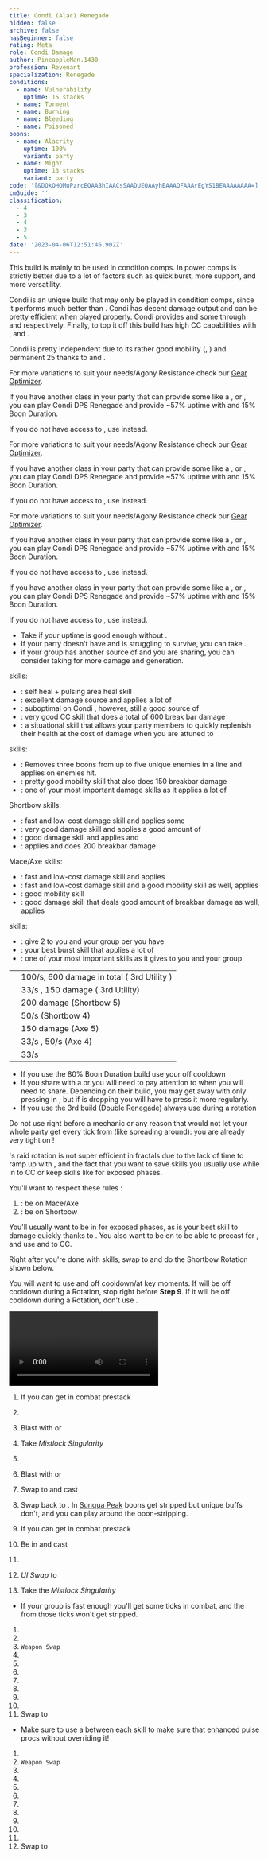 ```yaml
---
title: Condi (Alac) Renegade
hidden: false
archive: false
hasBeginner: false
rating: Meta
role: Condi Damage
author: PineappleMan.1430
profession: Revenant
specialization: Renegade
conditions:
  - name: Vulnerability
    uptime: 15 stacks
  - name: Torment
  - name: Burning
  - name: Bleeding
  - name: Poisoned
boons:
  - name: Alacrity
    uptime: 100%
    variant: party
  - name: Might
    uptime: 13 stacks
    variant: party
code: '[&DQkOHQMuPzrcEQAABhIAACsSAADUEQAAyhEAAAQFAAArEgYS1BEAAAAAAAA=]'
cmGuide: ''
classification:
  - 4
  - 3
  - 4
  - 3
  - 5
date: '2023-04-06T12:51:46.902Z'
---
```


<Warning>

This build is mainly to be used in condition comps. In power comps <BuildLink build="Power Renegade" specialization="Renegade"/> is strictly better due to a lot of factors such as quick burst, more support, and more versatility.

</Warning>

Condi <Specialization name="Renegade"/> is an unique build that may only be played in condition comps, since it performs much better than <BuildLink build="Power Renegade" specialization="Renegade"/>. Condi <Specialization name="Renegade"/> has decent damage output and can be pretty efficient when played properly. Condi <Specialization name="Renegade"/> provides <Boon name="Alacrity"/> and some <Boon name="Might"/> through <Skill id="45537"/> and <Skill id="44076"/> respectively. Finally, to top it off this build has high CC capabilities with <Skill id="41220"/>, <Skill id="28409"/> and <Skill id="41820"/>.

Condi <Specialization name="Renegade"/> is pretty independent due to its rather good mobility (<Skill id="28029"/>, <Skill id="27917"/>) and permanent 25 <Boon name="Might"/> thanks to <Skill id="44076"/> and <Trait id="1781"/>.

<Divider text="Equipment"/>

<CharacterWithAr>
<Character title="150 Agony Resistance" gear='{"attributes":{"profession":"Revenant","specialization":"Renegade","data":{"Health":26012,"Armor":2496,"Power":2374,"Precision":1333,"Toughness":1225,"Vitality":2009,"Ferocity":0,"Condition Damage":2497,"Expertise":703,"Concentration":525,"Healing Power":0,"Agony Resistance":150,"Condition Duration":0.9186666666666667,"Boon Duration":0.35,"Critical Chance":0.7885714285714286,"Critical Damage":1.5,"Power Coefficient":1945.2625,"Power2 Coefficient":0,"Burning Coefficient":5.15,"Bleeding Coefficient":19.669999999999998,"Poison Coefficient":1.97,"Torment Coefficient":16.64,"Confusion Coefficient":0,"Flat DPS":0,"Bleeding Duration":0.25,"Siphon Base Coefficient":139.75,"Effective Power":6144.251142857144,"NonCrit Effective Power":4406.737500000001,"Power DPS":4602.303172422852,"Power2 DPS":0,"Siphon DPS":167.70000000000002,"Bleeding Damage":362.4328125,"Bleeding Stacks":39.339999999999996,"Bleeding DPS":14258.10684375,"Burning Damage":874.1840625000001,"Burning Stacks":9.881133333333334,"Burning DPS":8637.929279437501,"Confusion Damage":342.71943749999997,"Confusion Stacks":0,"Confusion DPS":0,"Poison Damage":309.35249999999996,"Poison Stacks":3.7797733333333334,"Poison DPS":1169.2823300999999,"Torment Damage":476.1838125,"Torment Stacks":31.926613333333336,"Torment DPS":15202.93645728,"Damage":44038.25808299035,"Effective Health":129205874.62686568,"Survivability":65686.76900196527,"Effective Healing":390,"Healing":390}},"armor":{"weight":"Heavy","helmAffix":"Viper","helmRuneId":24848,"helmRune":"Nightmare","helmRuneCount":6,"helmInfusionId":37130,"shouldersAffix":"Ritualist","shouldersRuneId":24848,"shouldersRune":"Nightmare","shouldersRuneCount":6,"shouldersInfusionId":37130,"coatAffix":"Ritualist","coatRuneId":24848,"coatRune":"Nightmare","coatRuneCount":6,"coatInfusionId":37130,"glovesAffix":"Ritualist","glovesRuneId":24848,"glovesRune":"Nightmare","glovesRuneCount":6,"glovesInfusionId":37130,"leggingsAffix":"Viper","leggingsRuneId":24848,"leggingsRune":"Nightmare","leggingsRuneCount":6,"leggingsInfusionId":37130,"bootsAffix":"Ritualist","bootsRuneId":24848,"bootsRune":"Nightmare","bootsRuneCount":6,"bootsInfusionId":37130},"weapon":{"weapon1MainId":30692,"weapon1MainType":"Mace","weapon1MainSigil1Id":24560,"weapon1MainAffix":"Viper","weapon1MainInfusion1Id":37130,"weapon1OffId":76158,"weapon1OffType":"Axe","weapon1OffSigilId":24609,"weapon1OffAffix":"Viper","weapon1OffInfusionId":37130,"weapon2MainId":30686,"weapon2MainType":"Short Bow","weapon2MainSigil1Id":48911,"weapon2MainAffix":"Viper","weapon2MainInfusion1Id":37130,"weapon2MainInfusion2Id":37130,"weapon2MainSigil2Id":24605},"backAndTrinket":{"backItemAffix":"Viper","backItemInfusion1Id":37130,"backItemInfusion2Id":37130,"amuletAffix":"Viper","ring1Affix":"Viper","ring1Infusion1Id":37130,"ring1Infusion2Id":37130,"ring1Infusion3Id":37130,"ring2Affix":"Viper","ring2Infusion1Id":37130,"ring2Infusion2Id":37130,"ring2Infusion3Id":37130,"accessory1Affix":"Ritualist","accessory1InfusionId":37130,"accessory2Affix":"Viper","accessory2InfusionId":37130},"consumables":{"foodId":91878,"utilityId":48917},"legends":{"legend1Id":28494,"legend2Id": 28085},"assumedBuffs":{"value":[{"id":"might","type":"Boon"},{"id":"fury","type":"Boon"},{"id":"protection","type":"Boon"},{"id":"vulnerability","type":"Condition"},{"id":"jade-bot","gw2id":96613,"type":"Item"},{"id":"omnipotion","gw2id":79722,"type":"Item"}]},"traits":{"selection":[[1793,1714,1795],[1761,1781,1791],[2079,2092,2182]],"lines":[14,3,63]}}'>

For more variations to suit your needs/Agony Resistance check our [Gear Optimizer](https://optimizer.discretize.eu/).

If you have another class in your party that can provide some <Boon name="Alacrity"/> like a <Specialization name="Renegade"/>, <Specialization name="Specter"/> or <Specialization name="Mirage"/>, you can play Condi DPS Renegade and provide ~57% <Boon name="Alacrity"/> uptime with <Trait name="lastinglegacy"/> and 15% Boon Duration.

If you do not have access to <Item id="91878"/>, use <Item name="Meaty Asparagus Skewer"/> instead.

</Character>  
<Character title="162 Agony Resistance" gear='{"attributes":{"profession":"Revenant","specialization":"Renegade","data":{"Health":25902,"Armor":2514,"Power":2403,"Precision":1351,"Toughness":1243,"Vitality":1998,"Ferocity":0,"Condition Damage":2499,"Expertise":703,"Concentration":525,"Healing Power":0,"Agony Resistance":162,"Condition Duration":0.9186666666666667,"Boon Duration":0.35,"Critical Chance":0.7971428571428572,"Critical Damage":1.5,"Power Coefficient":1945.2625,"Power2 Coefficient":0,"Burning Coefficient":5.15,"Bleeding Coefficient":19.669999999999998,"Poison Coefficient":1.97,"Torment Coefficient":16.64,"Confusion Coefficient":0,"Flat DPS":0,"Bleeding Duration":0.25,"Siphon Base Coefficient":139.75,"Effective Power":6238.424008928573,"NonCrit Effective Power":4460.568750000001,"Power DPS":4672.842619818413,"Power2 DPS":0,"Siphon DPS":167.70000000000002,"Bleeding Damage":362.6859375,"Bleeding Stacks":39.339999999999996,"Bleeding DPS":14268.06478125,"Burning Damage":874.7071875,"Burning Stacks":9.881133333333334,"Burning DPS":8643.098347312502,"Confusion Damage":342.95231250000006,"Confusion Stacks":0,"Confusion DPS":0,"Poison Damage":309.555,"Poison Stacks":3.7797733333333334,"Poison DPS":1170.0477342000001,"Torment Damage":476.5179375,"Torment Stacks":31.926613333333336,"Torment DPS":15213.603936960002,"Damage":44135.35741954092,"Effective Health":129587319.4029851,"Survivability":65880.69110472043,"Effective Healing":390,"Healing":390}},"armor":{"weight":"Heavy","helmAffix":"Viper","helmRuneId":24848,"helmRune":"Nightmare","helmRuneCount":6,"helmInfusionId":37130,"shouldersAffix":"Ritualist","shouldersRuneId":24848,"shouldersRune":"Nightmare","shouldersRuneCount":6,"shouldersInfusionId":37130,"coatAffix":"Viper","coatRuneId":24848,"coatRune":"Nightmare","coatRuneCount":6,"coatInfusionId":37130,"glovesAffix":"Ritualist","glovesRuneId":24848,"glovesRune":"Nightmare","glovesRuneCount":6,"glovesInfusionId":37130,"leggingsAffix":"Viper","leggingsRuneId":24848,"leggingsRune":"Nightmare","leggingsRuneCount":6,"leggingsInfusionId":37130,"bootsAffix":"Ritualist","bootsRuneId":24848,"bootsRune":"Nightmare","bootsRuneCount":6,"bootsInfusionId":37130},"weapon":{"weapon1MainId":30692,"weapon1MainType":"Mace","weapon1MainSigil1Id":24560,"weapon1MainAffix":"Viper","weapon1MainInfusion1Id":37130,"weapon1OffId":76158,"weapon1OffType":"Axe","weapon1OffSigilId":24609,"weapon1OffAffix":"Viper","weapon1OffInfusionId":37130,"weapon2MainId":30686,"weapon2MainType":"Short Bow","weapon2MainSigil1Id":48911,"weapon2MainAffix":"Viper","weapon2MainInfusion1Id":37130,"weapon2MainInfusion2Id":37130,"weapon2MainSigil2Id":24605},"backAndTrinket":{"backItemAffix":"Viper","backItemInfusion1Id":37130,"backItemInfusion2Id":37130,"amuletAffix":"Viper","ring1Affix":"Viper","ring1Infusion1Id":37130,"ring1Infusion2Id":37130,"ring1Infusion3Id":37130,"ring2Affix":"Viper","ring2Infusion1Id":37130,"ring2Infusion2Id":37130,"ring2Infusion3Id":37130,"accessory1Affix":"Ritualist","accessory1InfusionId":37130,"accessory2Affix":"Ritualist","accessory2InfusionId":37130},"consumables":{"foodId":91878,"utilityId":48917},"legends":{"legend1Id":28494,"legend2Id": 28085},"assumedBuffs":{"value":[{"id":"might","type":"Boon"},{"id":"fury","type":"Boon"},{"id":"protection","type":"Boon"},{"id":"vulnerability","type":"Condition"},{"id":"jade-bot","gw2id":96613,"type":"Item"},{"id":"omnipotion","gw2id":79722,"type":"Item"}]},"traits":{"selection":[[1793,1714,1795],[1761,1781,1791],[2079,2092,2182]],"lines":[14,3,63]}}'>

For more variations to suit your needs/Agony Resistance check our [Gear Optimizer](https://optimizer.discretize.eu/).

If you have another class in your party that can provide some <Boon name="Alacrity"/> like a <Specialization name="Renegade"/>, <Specialization name="Specter"/> or <Specialization name="Mirage"/>, you can play Condi DPS Renegade and provide ~57% <Boon name="Alacrity"/> uptime with <Trait name="lastinglegacy"/> and 15% Boon Duration.

If you do not have access to <Item id="91878"/>, use <Item name="Meaty Asparagus Skewer"/> instead.

</Character>
<Character title="222 Agony Resistance" gear='{"attributes":{"profession":"Revenant","specialization":"Renegade","data":{"Health":25102,"Armor":2604,"Power":2573,"Precision":1441,"Toughness":1333,"Vitality":1918,"Ferocity":0,"Condition Damage":2506,"Expertise":703,"Concentration":525,"Healing Power":0,"Agony Resistance":222,"Condition Duration":0.9186666666666667,"Boon Duration":0.35,"Critical Chance":0.84,"Critical Damage":1.5,"Power Coefficient":1945.2625,"Power2 Coefficient":0,"Burning Coefficient":5.15,"Bleeding Coefficient":19.669999999999998,"Poison Coefficient":1.97,"Torment Coefficient":16.64,"Confusion Coefficient":0,"Flat DPS":0,"Bleeding Duration":0.25,"Siphon Base Coefficient":139.75,"Effective Power":6782.106375000001,"NonCrit Effective Power":4776.131250000001,"Power DPS":5080.083635848457,"Power2 DPS":0,"Siphon DPS":167.70000000000002,"Bleeding Damage":363.571875,"Bleeding Stacks":39.339999999999996,"Bleeding DPS":14302.917562499997,"Burning Damage":876.5381250000002,"Burning Stacks":9.881133333333334,"Burning DPS":8661.190084875003,"Confusion Damage":343.767375,"Confusion Stacks":0,"Confusion DPS":0,"Poison Damage":310.26374999999996,"Poison Stacks":3.7797733333333334,"Poison DPS":1172.72664855,"Torment Damage":477.687375,"Torment Stacks":31.926613333333336,"Torment DPS":15250.94011584,"Damage":44635.55804761346,"Effective Health":130080811.94029853,"Survivability":66131.5769904924,"Effective Healing":390,"Healing":390}},"armor":{"weight":"Heavy","helmAffix":"Ritualist","helmRuneId":24848,"helmRune":"Nightmare","helmRuneCount":6,"helmInfusionId":37130,"shouldersAffix":"Ritualist","shouldersRuneId":24848,"shouldersRune":"Nightmare","shouldersRuneCount":6,"shouldersInfusionId":37130,"coatAffix":"Viper","coatRuneId":24848,"coatRune":"Nightmare","coatRuneCount":6,"coatInfusionId":37130,"glovesAffix":"Ritualist","glovesRuneId":24848,"glovesRune":"Nightmare","glovesRuneCount":6,"glovesInfusionId":37130,"leggingsAffix":"Viper","leggingsRuneId":24848,"leggingsRune":"Nightmare","leggingsRuneCount":6,"leggingsInfusionId":37130,"bootsAffix":"Viper","bootsRuneId":24848,"bootsRune":"Nightmare","bootsRuneCount":6,"bootsInfusionId":37130},"weapon":{"weapon1MainId":30692,"weapon1MainType":"Mace","weapon1MainSigil1Id":24560,"weapon1MainAffix":"Viper","weapon1MainInfusion1Id":37130,"weapon1OffId":76158,"weapon1OffType":"Axe","weapon1OffSigilId":24609,"weapon1OffAffix":"Viper","weapon1OffInfusionId":37130,"weapon2MainId":30686,"weapon2MainType":"Short Bow","weapon2MainSigil1Id":48911,"weapon2MainAffix":"Viper","weapon2MainInfusion1Id":37130,"weapon2MainInfusion2Id":37130,"weapon2MainSigil2Id":24605},"backAndTrinket":{"backItemAffix":"Viper","backItemInfusion1Id":37130,"backItemInfusion2Id":37130,"amuletAffix":"Viper","ring1Affix":"Viper","ring1Infusion1Id":37130,"ring1Infusion2Id":37130,"ring1Infusion3Id":37130,"ring2Affix":"Viper","ring2Infusion1Id":37130,"ring2Infusion2Id":37130,"ring2Infusion3Id":37130,"accessory1Affix":"Viper","accessory1InfusionId":37130,"accessory2Affix":"Viper","accessory2InfusionId":37130},"consumables":{"foodId":91878,"utilityId":48917},"legends":{"legend1Id":28494,"legend2Id": 28085},"assumedBuffs":{"value":[{"id":"might","type":"Boon"},{"id":"fury","type":"Boon"},{"id":"protection","type":"Boon"},{"id":"vulnerability","type":"Condition"},{"id":"jade-bot","gw2id":96613,"type":"Item"},{"id":"omnipotion","gw2id":79722,"type":"Item"}]},"traits":{"selection":[[1793,1714,1795],[1761,1781,1791],[2079,2092,2182]],"lines":[14,3,63]}}'>

For more variations to suit your needs/Agony Resistance check our [Gear Optimizer](https://optimizer.discretize.eu/).

If you have another class in your party that can provide some <Boon name="Alacrity"/> like a <Specialization name="Renegade"/>, <Specialization name="Specter"/> or <Specialization name="Mirage"/>, you can play Condi DPS Renegade and provide ~57% <Boon name="Alacrity"/> uptime with <Trait name="lastinglegacy"/> and 15% Boon Duration.

If you do not have access to <Item id="91878"/>, use <Item name="Meaty Asparagus Skewer"/> instead.

</Character>
<Character title="DPS/Alac Share" gear='{"attributes":{"profession":"Revenant","specialization":"Renegade","data":{"Health":20522,"Armor":2496,"Power":2922,"Precision":1633,"Toughness":1225,"Vitality":1460,"Ferocity":0,"Condition Damage":2521,"Expertise":703,"Concentration":225,"Healing Power":0,"Agony Resistance":150,"Condition Duration":0.9186666666666667,"Boon Duration":0.15,"Critical Chance":0.9314285714285715,"Critical Damage":1.5,"Power Coefficient":2028.2625,"Power2 Coefficient":0,"Burning Coefficient":4.48,"Bleeding Coefficient":19.459999999999997,"Poison Coefficient":4.07,"Torment Coefficient":18.32,"Confusion Coefficient":0,"Flat DPS":0,"Bleeding Duration":0.25,"Siphon Base Coefficient":143.00000000000003,"Effective Power":8244.423000000003,"NonCrit Effective Power":5624.85,"Power DPS":6438.9118232720475,"Power2 DPS":0,"Siphon DPS":178.75000000000006,"Bleeding Damage":379.0062500000001,"Bleeding Stacks":38.919999999999995,"Bleeding DPS":14750.923250000002,"Burning Damage":913.0712500000001,"Burning Stacks":8.595626666666668,"Burning DPS":7848.419585066668,"Confusion Damage":358.3107500000001,"Confusion Stacks":0,"Confusion DPS":0,"Poison Damage":323.33000000000004,"Poison Stacks":7.808973333333334,"Poison DPS":2524.875347866667,"Torment Damage":497.9782500000001,"Torment Stacks":35.149973333333335,"Torment DPS":17503.922208080006,"Damage":49245.80221428539,"Effective Health":101936143.2835821,"Survivability":51823.153677469294,"Effective Healing":390,"Healing":390}},"armor":{"weight":"Heavy","helmAffix":"Viper","helmRuneId":24848,"helmRune":"Nightmare","helmRuneCount":6,"helmInfusionId":37130,"shouldersAffix":"Viper","shouldersRuneId":24848,"shouldersRune":"Nightmare","shouldersRuneCount":6,"shouldersInfusionId":37130,"coatAffix":"Viper","coatRuneId":24848,"coatRune":"Nightmare","coatRuneCount":6,"coatInfusionId":37130,"glovesAffix":"Viper","glovesRuneId":24848,"glovesRune":"Nightmare","glovesRuneCount":6,"glovesInfusionId":37130,"leggingsAffix":"Viper","leggingsRuneId":24848,"leggingsRune":"Nightmare","leggingsRuneCount":6,"leggingsInfusionId":37130,"bootsAffix":"Viper","bootsRuneId":24848,"bootsRune":"Nightmare","bootsRuneCount":6,"bootsInfusionId":37130},"weapon":{"weapon1MainId":30692,"weapon1MainType":"Mace","weapon1MainSigil1Id":24560,"weapon1MainAffix":"Viper","weapon1MainInfusion1Id":37130,"weapon1OffId":76158,"weapon1OffType":"Axe","weapon1OffSigilId":24609,"weapon1OffAffix":"Viper","weapon1OffInfusionId":37130,"weapon2MainId":30686,"weapon2MainType":"Short Bow","weapon2MainSigil1Id":48911,"weapon2MainAffix":"Viper","weapon2MainInfusion1Id":37130,"weapon2MainInfusion2Id":37130,"weapon2MainSigil2Id":24605},"backAndTrinket":{"backItemAffix":"Viper","backItemInfusion1Id":37130,"backItemInfusion2Id":37130,"amuletAffix":"Viper","ring1Affix":"Viper","ring1Infusion1Id":37130,"ring1Infusion2Id":37130,"ring1Infusion3Id":37130,"ring2Affix":"Viper","ring2Infusion1Id":37130,"ring2Infusion2Id":37130,"ring2Infusion3Id":37130,"accessory1Affix":"Viper","accessory1InfusionId":37130,"accessory2Affix":"Viper","accessory2InfusionId":37130},"consumables":{"foodId":91878,"utilityId":48917},"legends":{"legend1Id":28494,"legend2Id": 28085},"assumedBuffs":{"value":[{"id":"might","type":"Boon"},{"id":"fury","type":"Boon"},{"id":"protection","type":"Boon"},{"id":"vulnerability","type":"Condition"},{"id":"jade-bot","gw2id":96613,"type":"Item"},{"id":"omnipotion","gw2id":79722,"type":"Item"}]},"traits":{"selection":[[1793,1714,1795],[1761,1781,1791],[2079,2092,2100]],"lines":[14,3,63]}}'>

If you have another class in your party that can provide some <Boon name="Alacrity"/> like a <Specialization name="Renegade"/>, <Specialization name="Specter"/> or <Specialization name="Mirage"/>, you can play Condi DPS Renegade and provide ~57% <Boon name="Alacrity"/> uptime with <Trait name="lastinglegacy"/> and 15% Boon Duration.

If you do not have access to <Item id="91878"/>, use <Item name="Meaty Asparagus Skewer"/> instead.

</Character>

</CharacterWithAr>

<Divider text="Build"/>

<Grid>
<GridItem sm="7">
<Traits traits1Id="3" traits1="Invocation" traits1SelectedIds="1761,1781,1791" traits2Id="14" traits2="Corruption" traits2SelectedIds="1793,1714,1795" traits3Id="63" traits3="Renegade" traits3SelectedIds="2079,2092,2182"/>
</GridItem>

<GridItem sm="5">
<Card title="Situational Traits">

- Take <Trait id="1774"/> if your <Boon name="Might"/> uptime is good enough without <Trait id="1781"/>.
- If your party doesn't have <Boon name="Protection"/> and is struggling to survive, you can take <Trait name="All For One"/>.
- if your group has another source of <Boon name="Alacrity"/> and you are sharing, you can consider taking <Trait name="Lasting Legacy"/> for more damage and <Boon name="Might"/> generation.

</Card>
</GridItem>
</Grid>

<Divider text="Further Information"/>

<Grid>
<GridItem sm="7">
<Card title="Key Skills">

<Skill id="41858"/> skills:

- <Skill id="45686"/>: self heal + pulsing area heal skill
- <Skill id="42949"/>: excellent damage source and applies a lot of <Condition name="Bleeding"/>
- <Skill id="40485"/>: suboptimal on Condi <Specialization name="Renegade"/>, however, still a good source of <Condition name="Vulnerability"/>
- <Skill id="41220"/>: very good CC skill that does a total of 600 break bar damage
- <Skill id="45773"/>: a situational skill that allows your party members to quickly replenish their health at the cost of damage when you are attuned to <Skill id="41858"/>

<Skill id="28494"/> skills:

- <Skill id="27505"/>: Removes three boons from up to five unique enemies in a line and applies <Condition name="Chilled"/> on enemies hit.
- <Skill id="27917"/>: pretty good mobility skill that also does 150 breakbar damage
- <Skill id="28287"/>: one of your most important damage skills as it applies a lot of <Condition name="Torment"/>

Shortbow skills:

- <Skill id="40175"/>: fast and low-cost damage skill and applies some <Condition name="Bleeding"/>
- <Skill id="41829"/>: very good damage skill and applies a good amount of <Condition name="Torment"/>
- <Skill id="43993"/>: good damage skill and applies <Condition name="Burning"/> and <Condition name="Slow"/>
- <Skill id="41820"/> : applies <Condition name="Burning"/> and does 200 breakbar damage

Mace/Axe skills:

- <Skill id="28357"/>: fast and low-cost damage skill and applies <Condition name="Burning"/>
- <Skill id="27964"/>: fast and low-cost damage skill and a good mobility skill as well, applies <Condition name="Torment"/>
- <Skill id="28029"/>: good mobility skill
- <Skill id="28409"/>: good damage skill that deals good amount of breakbar damage as well, applies <Condition name="Torment"/>

<Specialization name="Renegade"/> skills:

- <Skill id="44076"/>: give 2 <Boon name="Might"/> to you and your group per <SpecialActionKey name="KallasFervor"/> you have
- <Skill id="41294"/>: your best burst skill that applies a lot of <Condition name="Burning"/>
- <Skill id="45537"/>: one of your most important skills as it gives <Boon name="Alacrity"/> to you and your group

</Card>
</GridItem>

<GridItem sm="5">
<Card title="Defiance Bar Damage">

|                                            |                                                                                |
| ------------------------------------------ | ------------------------------------------------------------------------------ |
| <Skill id="41220" size="big" disableText/> | 100/s, 600 damage in total (<Skill id="41858"/> 3rd Utility )                  |
| <Skill id="27917" size="big" disableText/> | 33/s <Condition name="Chilled"/>, 150 damage (<Skill id="28494"/> 3rd Utility) |
| <Skill id="41820" size="big" disableText/> | 200 damage (Shortbow 5)                                                        |
| <Skill id="43993" size="big" disableText/> | 50/s <Condition name="Slow"/> (Shortbow 4)                                     |
| <Skill id="28409" size="big" disableText/> | 150 damage (Axe 5)                                                             |
| <Skill id="28029" size="big" disableText/> | 33/s <Condition name="Chilled"/>, 50/s <Condition name="Slow"/> (Axe 4)        |
| <Skill id="27505" size="big" disableText/> | 33/s <Condition name="Chilled"/>                                               |

</Card>

<Card title="When to use Order From Above">

- If you use the 80% Boon Duration build use your <Skill id="45537"/> off cooldown
- If you share <Boon name="Alacrity" /> with a <Specialization name="Specter" /> or <Specialization name="Mirage" /> you will need to pay attention to when you will need to share. Depending on their build, you may get away with only pressing <Skill name="ordersfromabove" /> in <Skill name="legendaryrenegadestance" />, but if <Boon name="Alacrity" /> is dropping you will have to press it more regularly.
- If you use the 3rd build (Double Renegade) always use <Skill id="45537"/> during a <Skill id="41858"/> rotation

<Warning>

Do not use <Skill id="45537"/> right before a mechanic or any reason that would not let your whole party get every tick from <Skill id="45537"/> (like spreading around): you are already very tight on <Boon name="Alacrity"/>!

</Warning>
</Card>
</GridItem>
</Grid>

<Divider text="Rotation / Skill usage"/>

<Grid>
<GridItem sm="6">
<Card title="Information">

<Specialization name="Renegade" text="Condi Renegade"/>'s raid rotation is not super efficient in fractals due to the lack of time to ramp up with <Skill id="28494"/>, and the fact that you want to save skills you usually use while in <Skill id="41858"/> to CC or keep skills like <Skill name="Citadel Bombardment"/> for exposed phases.

You'll want to respect these rules :

1.  <Skill id="41858"/> : be on Mace/Axe
2.  <Skill id="28494"/> : be on Shortbow

You'll usually want to be in <Skill id="41858"/> for exposed phases, as <Skill name="Citadel Bombardment"/> is your best skill to damage quickly thanks to <Condition name="Burning"/>. You also want to be on <Skill id="41858"/> to be able to precast <Skill id="42949"/> for <Condition name="Bleeding"/>, and use <Skill id="41220"/> and <Skill name="Temporal Rift"/> to CC.

Right after you're done with <Skill id="41858"/> skills, swap to <Skill id="28494"/> and do the Shortbow Rotation shown below.

You will want to use <Skill id="45537"/> and <Skill name="Heroic Command"/> off cooldown/at key moments. If <Skill id="45537"/> will be off cooldown during a <Skill id="28494"/> Rotation, stop <Skill name="Embrace The Darkness"/> right before **Step 9**. If it will be off cooldown during a <Skill id="41858"/> Rotation, don't use <Skill id="40485"/>.

</Card>

<Card title="Raid Golem Rotation">

<Video youtube="" caption=""/>
</Card>
</GridItem>

<GridItem sm="6">
<Card title="Precasting">

1.  If you can get in combat prestack <Item id="24609"/>
2.  <Skill name="ordersfromabove" />
3.  Blast <Boon name="Might" /> with <Skill name="echoingeruption" /> or <Skill name="renewingwave" />
4.  Take _Mistlock Singularity_
5.  <Skill name="ordersfromabove" />
6.  Blast <Boon name="Might" /> with <Skill name="echoingeruption" /> or <Skill name="renewingwave" />
7.  Swap to <Skill name="legendaryassassinstance" /> and cast <Skill name="enchanteddaggers" />
8.  Swap back to <Skill name="legendaryrenegadestance" />.
    In [Sunqua Peak](/fractals/sunqua-peak) boons get stripped but unique buffs don't, and you can play around the boon-stripping.

9.  If you can get in combat prestack <Item id="24609"/>
10. Be in <Skill name="legendaryassassinstance" /> and cast <Skill id="26937"/>
11. <Skill id="45537"/>
12. _UI Swap_ to <Skill id="28494"/>
13. Take the _Mistlock Singularity_

- If your group is fast enough you'll get some <Skill id="45537"/> ticks in combat, and the <Boon name="Alacrity"/> from those ticks won't get stripped.

</Card>

<Card title="Mallyx Shortbow Rotation">

1.  <Skill name="Embrace The Darkness"/>
2.  <Skill name="Searing Fissure"/>
3.  `Weapon Swap`
4.  <Skill name="Bloodbane Path"/>
5.  <Skill name="Spiritcrush"/>
6.  <Skill name="Sevenshot"/>
7.  <Skill name="Bloodbane Path"/>
8.  <Skill name="Bloodbane Path"/>
9.  <Skill name="Sevenshot"/>
10. <Skill name="Spiritcrush"/>
11. Swap to <Skill id="41858"/>

- Make sure to use a <Skill id="40497"/> between each skill to make sure that enhanced <Skill id="28287"/> pulse procs without overriding it!

</Card>

<Card title="Kalla Mace Rotation">

1.  <Skill name="Bloodbane Path"/>
2.  `Weapon Swap`
3.  <Skill name="Searing Fissure"/>
4.  <Skill name="Echoing Eruption"/>
5.  <Skill name="Citadel Bombardment"/>
6.  <Skill name="Temporal Rift"/>
7.  <Skill name="Searing Fissure"/>
8.  <Skill name="Searing Fissure"/>
9.  <Skill name="Razorclaws Rage"/>
10. <Skill name="Icerazors Ire"/>
11. <Skill name="Echoing Eruption"/>
12. Swap to <Skill id="28494"/>

</Card>
</GridItem>
</Grid>

